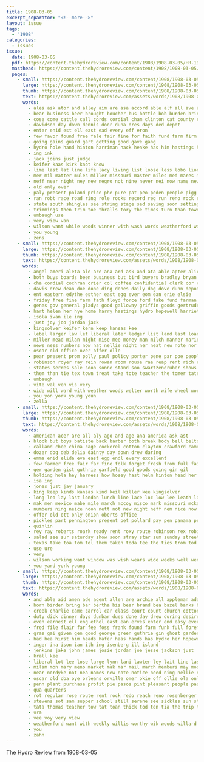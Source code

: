 ```yaml
---
title: 1908-03-05
excerpt_separator: "<!--more-->"
layout: issue
tags:
  - "1908"
categories:
  - issues
issue:
  date: 1908-03-05
  pdf: https://content.thehydroreview.com/content/1908/1908-03-05/HR-1908-03-05.pdf
  masthead: https://content.thehydroreview.com/content/1908/1908-03-05/masthead/HR-1908-03-05.jpg
  pages:
    - small: https://content.thehydroreview.com/content/1908/1908-03-05/small/HR-1908-03-05-01.jpg
      large: https://content.thehydroreview.com/content/1908/1908-03-05/large/HR-1908-03-05-01.jpg
      thumb: https://content.thehydroreview.com/content/1908/1908-03-05/thumbnails/HR-1908-03-05-01.jpg
      text: https://content.thehydroreview.com/assets/words/1908/1908-03-05/HR-1908-03-05-01.txt
      words:
        - ales ask ator and alley aim are asa accord able alf all ave ameri allday ara aro american amer
        - bear business beer brought boucher bus bottle bob burden brings bill bouche bros bouch booze big been buy but back brick below breed bar bebber bank bulls
        - cose come cattle call cords cordial cham clinton cat county cheron center congress china case choice collins champion che city combs
        - davidson day down dennis door duna dres days ded depot
        - enter enid est ell east ead every eff eron
        - few favor found free fale fair fine for faith fund farm firm from flinn farmer full freedom
        - going gains guard gart getting good gave gang
        - hydro hole hand hinton harriman hack henke has him hastings had horse horn homa home heen hall hackney hon house homes harris helps headd head hitch hands
        - ing ink
        - jack joins just judge
        - keifer kaas kirk knot know
        - lime last lat line life lacy living list loose less lobo lion look lew late live little liming lot lose let lately large leavenworth liberal lady ler
        - mer mil matter mules miller missouri master miles med mares money morgan mule more myers must made many milling most morning march
        - neff near night ney new negro not nine never nei now name newell
        - old only over
        - paly present poland price phe pure pat peo peden people pigg part purdy pool pla purchase per perch paper pec pole
        - ran robt race road ring role rocks record reg run reno rock regis ready
        - state south shingles see string stage sed saving soon setting sims show son shave spring stock special still samuel senat street suit stone stove scott saw selves sales step saturday stay senator sheriff sea saad selling side short save styles such said six sale space store simson starring standard sell stalls stallions
        - trimmings then trim toe thralls tory the times turn than town them tamas ted thomas tie tee teed taken tramp tell tailor track ting trimmer
        - umbaugh use
        - very view van
        - wilson want while woods winner with wash words weatherford wagon world went windows white was west will wood working weed well wide
        - you young
        - zens
    - small: https://content.thehydroreview.com/content/1908/1908-03-05/small/HR-1908-03-05-02.jpg
      large: https://content.thehydroreview.com/content/1908/1908-03-05/large/HR-1908-03-05-02.jpg
      thumb: https://content.thehydroreview.com/content/1908/1908-03-05/thumbnails/HR-1908-03-05-02.jpg
      text: https://content.thehydroreview.com/assets/words/1908/1908-03-05/HR-1908-03-05-02.txt
      words:
        - angel ameri aleta ale are ana ard ask and ata able apter alice acres aud armen ace all aas allen age alva
        - both buys boards been business but bird buyers bradley bryan better book best bank busi bia bonds big ben bus
        - cha cordial cochran crier col coffee confidential clerk cor chon clinton cotton conser care cox convey city cottage cattle commer core condi can cation con
        - davis drew dean doe done ding denes daily dog dove dunn depot dollar death day during dole
        - ent eastern edythe esther east egg ever eom ean erie elsie
        - friday free fine farm fath floyd force ford fake fund farman fret from friends for fred freddy favors falls
        - genes gov general gladys good galloway griffin goods gertrude getting
        - hart helen her hye home harry hastings hydro hopewell harriet heaven henderson homa has horie henke head how hater
        - isola ivan ile ing
        - just joy joo jordan jack
        - kingsolver keifer kern keep kansas kee
        - lebel larger law let liberal later ledger list land last loan low lace lodge little lim
        - miller mead milan might mise mee money man milch manner marie mildred march mile miss myers more means much mention men made may members matter mules
        - news ness numbers now nat nellie night ner neat new note nor not nan
        - oscar old office over offer olle
        - pear present prom polly paul policy porter pene par poe people per pro powers point pach pav parma pot peden purchase public pitzer phoenix past
        - robinson royer ray rein rowan room rouse rae reap rent rich real reid read roads road
        - states serres sale soon sonne stand soo swartzendruber shows sipe strength special see seeto stone square surgeon street star send state sao smith season sisk still sit sincere standard safe sor sadi shaw soe save schoo sin said south school silks
        - them than tie tex town treat take tote teacher the tomer tates tardy ted taken tar taal times tae texas tase towns torchon
        - umbaugh
        - vite val ven vis very
        - wide will ward with weather woods welter worth wife wheel work way wood water weekly ways was west week
        - you yon york young youn
        - zella
    - small: https://content.thehydroreview.com/content/1908/1908-03-05/small/HR-1908-03-05-03.jpg
      large: https://content.thehydroreview.com/content/1908/1908-03-05/large/HR-1908-03-05-03.jpg
      thumb: https://content.thehydroreview.com/content/1908/1908-03-05/thumbnails/HR-1908-03-05-03.jpg
      text: https://content.thehydroreview.com/assets/words/1908/1908-03-05/HR-1908-03-05-03.txt
      words:
        - american acer are all aly ago and age ana america ask ast
        - block but boys batiste back barber both break body bell belton brakebill belts bros bulle buy breeding been best bill boll beach bird business barn brother black
        - calland chee china cage cockerel cotton clayton crawford came comes class course coke chester city close chas clock cran council cost choice can cant come church
        - dozer dog deb delia dainty day down drew daring
        - emma enid elida eve east egg endl every excellent
        - few farmer free fair far fine folk forget fresh from full fail friday fort friends fast french for farm
        - ger garden gist guthrie garfield good goods going gin gil
        - holding hola hey harness how hosey hast helm hinton head her hatfield hardware hens house hoelscher hundred henke hydro hicks home had health high has
        - isa ing
        - jones just jay january
        - king keep kinds kansas kind keil killer kee kingsolver
        - long leo lay last london lunch line lace loc low lee leath large lies lacy lizzie let less longer left lora lees little
        - mak men mexico mabe mile march mccoy misco mark missouri mckay mary macy more mery mare monde music mer morning mcphearson monday mormon must mon mission made mex most miers maret miss
        - numbers ning neice noon nett not new night neff nem nice now near
        - offer old ott only onion oberts office
        - pickles part pennington present pet pollard pay pen panama price parmer peter painter paper public poor per prise
        - quinlin
        - rey ray roberts roark ready rent roxy route robinson rex robi room
        - salad see sur saturday show soon stray star sum sunday street sale special store sample sat sun six silver stand snell stock standard spring seeds selling suits sell subject stands south sal sol stripe study school salmon stockton stuff sister sick smith
        - texas take toa tom tol them taken toda tee the ties trom tod tri trim town than ture
        - use ure
        - very
        - wilson working want window was wish wears wide weeks well went wall woods week way with white weekly while woodward will wheat west worth
        - you yard york young
    - small: https://content.thehydroreview.com/content/1908/1908-03-05/small/HR-1908-03-05-04.jpg
      large: https://content.thehydroreview.com/content/1908/1908-03-05/large/HR-1908-03-05-04.jpg
      thumb: https://content.thehydroreview.com/content/1908/1908-03-05/thumbnails/HR-1908-03-05-04.jpg
      text: https://content.thehydroreview.com/assets/words/1908/1908-03-05/HR-1908-03-05-04.txt
      words:
        - and able aid amen ade agent allen are archie all appleman adams atcheson addie april ald ames abe allie
        - born birden bring bar bertha bis bear brand bea bazel banks buck buy bollinger business brink boy bee bolling biden but begun benscoter blackwell baby bankers brad bast bank balko bas brown bergers bowls beno beto barnes brother been better back boll
        - creek charlie came carrol car class court count church cotton charles chart charis chance con cot calm case cunningham come can county corn colorado carrier cough city calvert check char collier charley
        - duty dick dinner days dunbar dues done day drew during desire damp dan daily douglass doing daniel daughter
        - even earnest ell eng ethel east ean erves enter end easy every edwards eve
        - fred file flair far fee foss frank found farm funk full foreman friends from first fete faith for farms fry fine firm few fore fare floyd friday fever friend
        - gras gai given gen good george green guthrie gin ghost garden
        - had hea hirst him heads hafer haas hands has hydro her hopewell held hold home handle homer house haves hal hock heger horse hares
        - inger ina ison ian ith ing isenberg ill island
        - jenkins jake john james josie jordan joe jesse jackson just
        - krall kee
        - liberal lot lee lose large lynn lani lawter ley lait line last london list lege low lay lapsley lite lesson land
        - milam mon mary meno market mak mar mail march members may most monday measles man materia minister much mound miss morning mast mer made mills mare many matters mexico marcrum mae miller
        - near nordyke not nea names new note notice need ning nellie night
        - oscar old oba oye orleans orville omer okie off ollie ola only omen oats oto oglesby oki office offer
        - penn plant purchase profit pie pasos pint pleasant people pass pear pia pay pro pow pee pat pitzer pullman public pretty pacific per payment price pos plan peat past parry paso pete
        - qua quarters
        - rot regular rose route rent rock redo reach reno rosenberger roman ready ran rons rowlands row rates register robin roy rag range rate
        - stevens sot sam supper school still serene see sickles sun state spring said svare saunders sell stephen sat seeds sickle ser seek sons steph special stock stinson seed sale sit saturday short sunday sum she sie send swan sweet safe swe surprise sund sick six
        - tata thomas teacher tow tat toan thick tod ten tia the trip tate thom them town table tor tier thew tha ton
        - ura
        - vee voy very view
        - weatherford want with weekly willis worthy wik woods willard warm willer wille wit will wheat wyatt was weeks wish way went wil whitchurch wife write well week won work
        - you
        - zahn
---
```


The Hydro Review from 1908-03-05

<!--more-->

